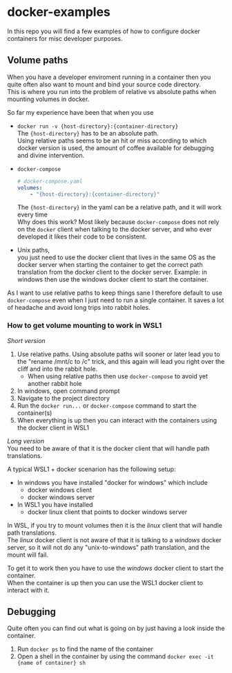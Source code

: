 # docker-examples

In this repo you will find a few examples of how to configure docker containers for misc developer purposes.  


## Volume paths

When you have a developer enviroment running in a container then you quite often also want to mount and bind your source code directory.  
This is where you run into the problem of relative vs absolute paths when mounting volumes in docker.

So far my experience have been that when you use

- `docker run -v {host-directory}:{container-directory}`  
  The `{host-directory}` has to be an absolute path.  
  Using relative paths seems to be an hit or miss according to which docker version is used, the amount of coffee available for debugging and divine intervention.  

- `docker-compose`  
  ```yaml
  # docker-compose.yaml
  volumes:
      - "{host-directory}:{container-directory}"
  ```
  The `{host-directory}` in the yaml can be a relative path, and it will work every time  
  Why does this work? Most likely because `docker-compose` does not rely on the `docker` client when talking to the docker server, and who ever developed it likes their code to be consistent.

- Unix paths,  
  you just need to use the docker client that lives in the same OS as the docker server when starting the container to get the correct path translation from the docker client to the docker server.
Example: in windows then use the windows docker client to start the container.

As I want to use relative paths to keep things sane I therefore default to use `docker-compose` even when I just need to run a single container. It saves a lot of headache and avoid long trips into rabbit holes.


### How to get volume mounting to work in WSL1

_Short version_  
1. Use relative paths.
   Using absolute paths will sooner or later lead you to the "rename /mnt/c to /c" trick, and this again will lead you right over the cliff and into the rabbit hole.  
   - When using relative paths then use `docker-compose` to avoid yet another rabbit hole
1. In windows, open command prompt
1. Navigate to the project directory
1. Run the `docker run...` or `docker-compose` command to start the container(s)
1. When everything is up then you can interact with the containers using the docker client in WSL1

_Long version_  
You need to be aware of that it is the docker client that will handle path translations.  

A typical WSL1 + docker scenarion has the following setup:
- In windows you have installed "docker for windows" which include
  - docker windows client
  - docker windows server
- In WSL1 you have installed
  - docker linux client that points to docker windows server

In WSL, if you try to mount volumes then it is the _linux_ client that will handle path translations.  
The _linux_ docker client is not aware of that it is talking to a _windows_ docker server, so it will not do any "unix-to-windows" path translation, and the mount will fail.  

To get it to work then you have to use the _windows_ docker client to start the container.  
When the container is up then you can use the WSL1 docker client to interact with it.


## Debugging

Quite often you can find out what is going on by just having a look inside the container.  
1. Run `docker ps` to find the name of the container
1. Open a shell in the container by using the command `docker exec -it {name of container} sh`



